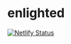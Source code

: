 # enlighted
[![Netlify Status](https://api.netlify.com/api/v1/badges/60412100-1336-42a8-a19b-f1c5a2647178/deploy-status)](https://app.netlify.com/sites/enlighted/deploys)
